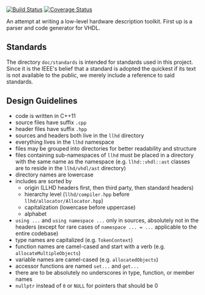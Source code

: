[![Build Status](https://travis-ci.org/fabianschuiki/llhd.svg?branch=master)](https://travis-ci.org/fabianschuiki/llhd)
[![Coverage Status](https://coveralls.io/repos/fabianschuiki/llhd/badge.png)](https://coveralls.io/r/fabianschuiki/llhd)

An attempt at writing a low-level hardware description toolkit. First up is a
parser and code generator for VHDL.


## Standards

The directory `doc/standards` is intended for standards used in this project.
Since it is the IEEE's belief that a standard is adopted the quickest if its
text is not available to the public, we merely include a reference to said
standards.


## Design Guidelines

- code is written in C++11
- source files have suffix `.cpp`
- header files have suffix `.hpp`
- sources and headers both live in the `llhd` directory
- everything lives in the `llhd` namespace
- files may be grouped into directories for better readability and structure
- files containing sub-namespaces of `llhd` must be placed in a directory with
  the same name as the namespace (e.g. `llhd::vhdl::ast` classes are to reside
  in the `llhd/vhdl/ast` directory)
- directory names are lowercase
- includes are sorted by
  - origin (LLHD headers first, then third party, then standard headers)
  - hierarchy level (`llhd/compiler.hpp` before `llhd/allocator/Allocator.hpp`)
  - capitalization (lowercase before uppercase)
  - alphabet
- `using ...` and `using namespace ...` only in sources, absolutely not in the
  headers (except for rare cases of `namespace ... = ...` applicable to the
  entire codebase)
- type names are capitalized (e.g. `TokenContext`)
- function names are camel-cased and start with a verb (e.g.
  `allocateMultipleObjects`)
- variable names are camel-cased (e.g. `allocatedObjects`)
- accessor functions are named `set...` and `get...`
- there are to be absolutely no underscores in type, function, or member names
- `nullptr` instead of `0` or `NULL` for pointers that should be 0
